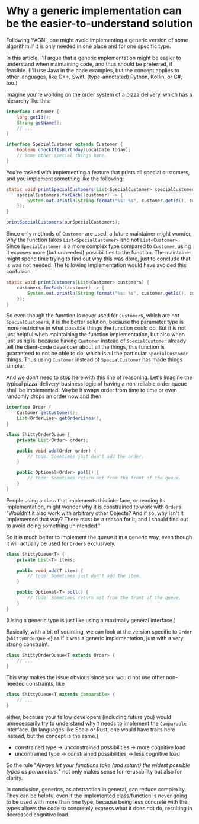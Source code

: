 # Why a generic implementation can be the easier-to-understand solution

Following YAGNI, one might avoid implementing a generic version of some algorithm if it is only needed in one place and for one specific type.

In this article, I'll argue that a generic implementation might be easier to understand when maintaining code, and thus should be preferred, if feasible. (I'll use Java in the code examples, but the concept applies to other languages, like C++, Swift, (type-annotated) Python, Kotlin, or C#, too.)

Imagine you're working on the order system of a pizza delivery, which has a hierarchy like this:

```java
interface Customer {
    long getId();
    String getName();
    // ...
}

interface SpecialCustomer extends Customer {
    boolean checkIfIsBirthday(LocalDate today);
    // Some other special things here.
}
```

You're tasked with implementing a feature that prints all special customers, and you implement something like the following:

```java
static void printSpecialCustomers(List<SpecialCustomer> specialCustomers) {
    specialCustomers.forEach((customer) -> {
        System.out.println(String.format("%s: %s", customer.getId(), customer.getName()));
    });
}
```

```java
printSpecialCustomers(ourSpecialCustomers);
```

Since only methods of `Customer` are used, a future maintainer might wonder, why the function takes `List<SpecialCustomer>` and not `List<Customer>`. Since `SpecialCustomer` is a more complex type compared to `Customer`, using it exposes more (but unneeded) possibilities to the function. The maintainer might spend time trying to find out why this was done, just to conclude that is was not needed. The following implementation would have avoided this confusion.

```java
static void printCustomers(List<Customer> customers) {
    customers.forEach((customer) -> {
        System.out.println(String.format("%s: %s", customer.getId(), customer.getName()));
    });
}
```

So even though the function is never used for `Customer`s, which are not `SpecialCustomer`s, it is the better solution, because the parameter type is more restrictive in what possible things the function could do. But it is not just helpful when maintaining the function implementation, but also when just using is, because having `Customer` instead of `SpecialCustomer` already tell the client-code developer about all the things, this function is guaranteed to not be able to do, which is all the particular `SpecialCustomer` things. Thus using `Customer` instead of `SpecialCustomer` has made things simpler.

And we don't need to stop here with this line of reasoning. Let's imagine the typical pizza-delivery-business logic of having a non-reliable order queue shall be implemented. Maybe it swaps order from time to time or even randomly drops an order now and then.

```java
interface Order {
    Customer getCustomer();
    List<OrderLine> getOrderLines();
}
```

```java
class ShittyOrderQueue {
    private List<Order> orders;

    public void add(Order order) {
        // todo: Sometimes just don't add the order.
    }

    public Optional<Order> poll() {
        // todo: Sometimes return not from the front of the queue.
    }
}
```

People using a class that implements this interface, or reading its implementation, might wonder why it is constrained to work with `Order`s. "Wouldn't it also work with arbitrary other Objects? And if so, why isn't it implemented that way? There must be a reason for it, and I should find out to avoid doing something unintended."

So it is much better to implement the queue it in a generic way, even though it will actually be used for `Order`s exclusively.

```java
class ShittyQueue<T> {
    private List<T> items;

    public void add(T item) {
        // todo: Sometimes just don't add the item.
    }

    public Optional<T> poll() {
        // todo: Sometimes return not from the front of the queue.
    }
}
```

(Using a generic type is just like using a maximally general interface.)

Basically, with a bit of squinting, we can look at the version specific to `Order` (`ShittyOrderQueue`) as if it was a generic implementation, just with a very strong constraint.

```java
class ShittyOrderQueue<T extends Order> {
    // ...
}
```

This way makes the issue obvious since you would not use other non-needed constraints, like

```java
class ShittyQueue<T extends Comparable> {
    // ...
}
```

either, because your fellow developers (including future you) would unnecessarily try to understand why `T` needs to implement the `Comparable` interface. (In languages like Scala or Rust, one would have traits here instead, but the concept is the same.)

- constrained type -> unconstrained possibilities -> more cognitive load
- uncontrained type -> constrained possibilities -> less cognitive load

So the rule "*Always let your functions take (and return) the widest possible types as parameters.*" not only makes sense for re-usability but also for clarity.

In conclusion, generics, as abstraction in general, can reduce complexity. They can be helpful even if the implemented class/function is never going to be used with more than one type, because being less concrete with the types allows the code to concretely express what it does not do, resulting in decreased cognitive load.
